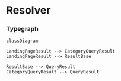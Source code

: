 # Resolver


### Typegraph

```mermaid
classDiagram

LandingPageResult --> CategoryQueryResult
LandingPageResult --> ResultBase

ResultBase --> QueryResult
CategoryQueryResult --> QueryResult
```
